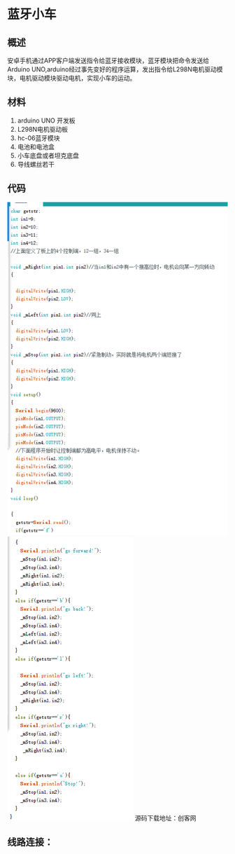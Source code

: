 # 蓝牙小车


## 概述

安卓手机通过APP客户端发送指令给蓝牙接收模块，蓝牙模块把命令发送给Arduino UNO,arduino经过事先变好的程序运算，发出指令给L298N电机驱动模块，电机驱动模块驱动电机，实现小车的运动。

## 材料
1. arduino UNO 开发板
2. L298N电机驱动板
3. hc-06蓝牙模块
4. 电池和电池盒
5. 小车底盘或者坦克底盘
6. 导线螺丝若干


## 代码

![蓝牙小车源码](QQ图片20160414222454.png)
![](QQ图片20160414222529.png)
源码下载地址：创客网

## 线路连接：



